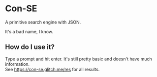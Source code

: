 # Con-SE
A primitive search engine with JSON.

It's a bad name, I know.

## How do I use it?
Type a prompt and hit enter. It's still pretty basic and doesn't have much information.<br />See https://con-se.glitch.me/res for all results.
